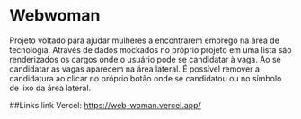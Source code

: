 # Webwoman

Projeto voltado para ajudar mulheres a encontrarem emprego na área de tecnologia. Através de dados mockados no próprio projeto em uma lista são renderizados os cargos onde o usuário pode se candidatar à vaga. Ao se candidatar as vagas aparecem na área lateral. É possível remover a candidatura ao clicar no próprio botão onde se candidatou ou no símbolo de lixo da área lateral. 

##Links
link Vercel: https://web-woman.vercel.app/
